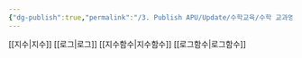 ```yaml
---
{"dg-publish":true,"permalink":"/3. Publish APU/Update/수학교육/수학 교과영역/수학영역/지수와 로그/","noteIcon":"","created":"","updated":""}
---
```


[[지수\|지수]] 
[[로그\|로그]] 
[[지수함수\|지수함수]] 
[[로그함수\|로그함수]]
